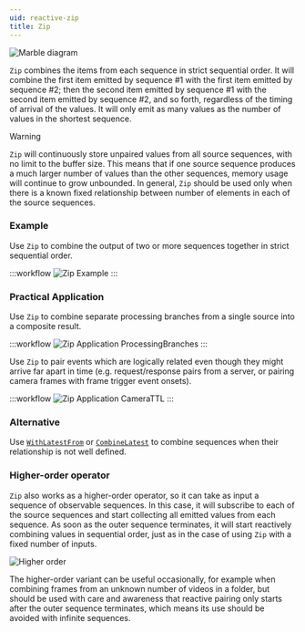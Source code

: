 ```yaml
---
uid: reactive-zip
title: Zip
---
```


![Marble diagram](~/images/reactive-zip.svg)

`Zip` combines the items from each sequence in strict sequential order. It will combine the first item emitted by sequence #1 with the first item emitted by sequence #2; then the second item emitted by sequence #1 with the second item emitted by sequence #2, and so forth, regardless of the timing of arrival of the values. It will only emit as many values as the number of values in the shortest sequence.

> [!Warning]
> `Zip` will continuously store unpaired values from all source sequences, with no limit to the buffer size. This means that if one source sequence produces a much larger number of values than the other sequences, memory usage will continue to grow unbounded. In general, `Zip` should be used only when there is a known fixed relationship between number of elements in each of the source sequences.

### Example

Use `Zip` to combine the output of two or more sequences together in strict sequential order.

:::workflow
![Zip Example](../workflows/reactive-zip-example.bonsai)
:::

### Practical Application

Use `Zip` to combine separate processing branches from a single source into a composite result.

:::workflow
![Zip Application ProcessingBranches](../workflows/reactive-zip-application-processingbranches.bonsai)
:::

Use `Zip` to pair events which are logically related even though they might arrive far apart in time (e.g. request/response pairs from a server, or pairing camera frames with frame trigger event onsets).

:::workflow
![Zip Application CameraTTL](../workflows/reactive-zip-application-cameraTTL.bonsai)
:::

### Alternative

Use [`WithLatestFrom`](xref:Bonsai.Reactive.WithLatestFrom) or [`CombineLatest`](xref:Bonsai.Reactive.CombineLatest) to combine sequences when their relationship is not well defined.

### Higher-order operator

`Zip` also works as a higher-order operator, so it can take as input a sequence of observable sequences. In this case, it will subscribe to each of the source sequences and start collecting all emitted values from each sequence. As soon as the outer sequence terminates, it will start reactively combining values in sequential order, just as in the case of using `Zip` with a fixed number of inputs. 

![Higher order](~/images/reactive-zipwindow.svg)

The higher-order variant can be useful occasionally, for example when combining frames from an unknown number of videos in a folder, but should be used with care and awareness that reactive pairing only starts after the outer sequence terminates, which means its use should be avoided with infinite sequences.
